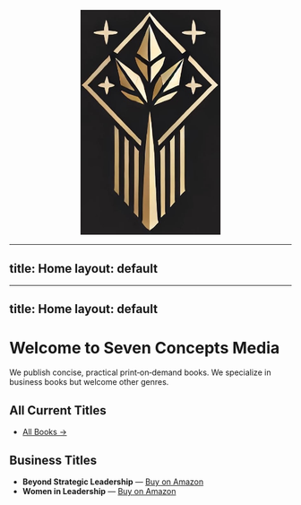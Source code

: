 <p align="center">
  <img src="/DBA Seven Concepts Media LOGO.jpg" alt="DBA Seven Concepts Media LOGO" width="250">
</p>

---
title: Home
layout: default
---

---
title: Home
layout: default
---

# Welcome to Seven Concepts Media

We publish concise, practical print‑on‑demand books. We specialize in business books but welcome other genres.

## All Current Titles

- [All Books →](/books/)

## Business Titles

- **Beyond Strategic Leadership** — [Buy on Amazon](https://…)
- **Women in Leadership** — [Buy on Amazon](https://…)
